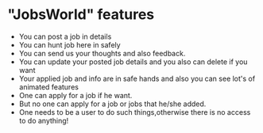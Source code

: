 # "JobsWorld" features

- You can post a job in details
- You can hunt job here in safely
- You can send us your thoughts and also feedback.
- You can update your posted job details and you also can delete if you want
- Your applied job and info are in safe hands and also you can see lot's of animated features
- One can apply for a job if he want.
- But no one can apply for a job or jobs that he/she added.
- One needs to be a user to do such things,otherwise there is no access to do anything!
